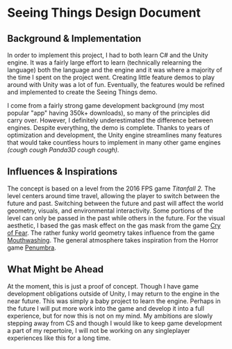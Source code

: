 # Seeing Things Design Document
## Background & Implementation
In order to implement this project, I had to both learn C# and the Unity engine. It was a fairly large effort to learn (technically relearning the language) both the language and the engine and it was where a majority of the time I spent on the project went. Creating little feature demos to play around with Unity was a lot of fun. Eventually, the features would be refined and implemented to create the Seeing Things demo. 

I come from a fairly strong game development background (my most popular "app" having 350k+ downloads), so many of the principles did carry over. However, I definitely underestimated the difference between engines. Despite everything, the demo is complete. Thanks to years of optimization and development, the Unity engine streamlines many features that would take countless hours to implement in many other game engines *(cough cough Panda3D cough cough).* 

## Influences & Inspirations
The concept is based on a level from the 2016 FPS game *Titanfall 2.* The level centers around time travel, allowing the player to switch between the future and past. Switching between the future and past will affect the world geometry, visuals, and environmental interactivity. Some portions of the level can only be passed in the past while others in the future.
For the visual aesthetic, I based the gas mask effect on the gas mask from the game [Cry of Fear](https://store.steampowered.com/app/223710/Cry_of_Fear/). The rather funky world geometry takes influence from the game [Mouthwashing](https://store.steampowered.com/app/2475490/Mouthwashing/). The general atmosphere takes inspiration from the Horror game [Penumbra](https://en.wikipedia.org/wiki/Penumbra:_Overture).

## What Might be Ahead
At the moment, this is just a proof of concept. Though I have game development obligations outside of Unity, I may return to the engine in the near future. This was simply a baby project to learn the engine. Perhaps in the future I will put more work into the game and develop it into a full experience, but for now this is not on my mind. My ambitions are slowly stepping away from CS and though I would like to keep game development a part of my repertoire, I will not be working on any singleplayer experiences like this for a long time.